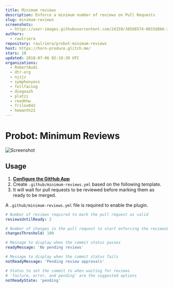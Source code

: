 ```yaml
---
title: Minimum reviews
description: Enforce a minimum number of reviews on Pull Requests
slug: minimum-reviews
screenshots:
  - https://user-images.githubusercontent.com/24159/38566574-0015d8b6-3cb2-11e8-872f-e9495192581e.png
authors:
  - raulriera
repository: raulriera/probot-minimum-reviews
host: https://horn-produce.glitch.me/
stars: 10
updated: 2018-07-06 02:19:39 UTC
organizations:
  - RobertAudi
  - dtr-org
  - njzjz
  - symphonyoss
  - fullfacing
  - diegoazh
  - platzi
  - reedhhw
  - frilox042
  - hemanth22
---
```


# Probot: Minimum Reviews

![Screenshot](https://user-images.githubusercontent.com/24159/38566574-0015d8b6-3cb2-11e8-872f-e9495192581e.png)

## Usage

1. **[Configure the GitHub App](https://github.com/apps/minimum-reviews)**
2. Create `.github/minimum-reviews.yml` based on the following template.
3. It will wait for pull requests to be reviewed before marking them as ready to be merged.

A `.github/minimum-reviews.yml` file is required to enable the plugin.

```yml
# Number of reviews required to mark the pull request as valid
reviewsUntilReady: 2

# Number of changes in the pull request to start enforcing the reviewsUntilReady rule
changesThreshold: 100

# Message to display when the commit status passes
readyMessage: 'No pending reviews'

# Message to display when the commit status fails
notReadyMessage: 'Pending review approvals'

# Status to set the commit to when waiting for reviews
# 'failure, error, and pending' are the suggested options
notReadyState: 'pending'
```
